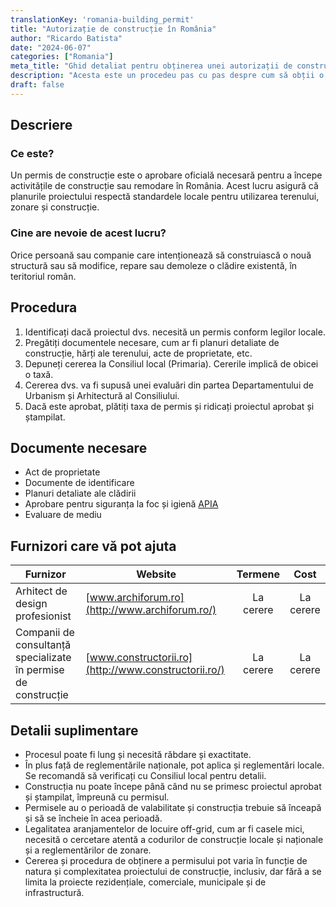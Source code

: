 ```yaml
---
translationKey: 'romania-building_permit'
title: "Autorizație de construcție în România"
author: "Ricardo Batista"
date: "2024-06-07"
categories: ["Romania"]
meta_title: "Ghid detaliat pentru obținerea unei autorizații de construcție în România"
description: "Acesta este un procedeu pas cu pas despre cum să obții o autorizație de construcție în România, lista de documente necesare și furnizorii care pot face acest lucru pentru tine"
draft: false
---
```


## Descriere
### Ce este?
Un permis de construcție este o aprobare oficială necesară pentru a începe activitățile de construcție sau remodare în România. Acest lucru asigură că planurile proiectului respectă standardele locale pentru utilizarea terenului, zonare și construcție.

### Cine are nevoie de acest lucru?
Orice persoană sau companie care intenționează să construiască o nouă structură sau să modifice, repare sau demoleze o clădire existentă, în teritoriul român.

## Procedura
1. Identificați dacă proiectul dvs. necesită un permis conform legilor locale.
2. Pregătiți documentele necesare, cum ar fi planuri detaliate de construcție, hărți ale terenului, acte de proprietate, etc.
3. Depuneți cererea la Consiliul local (Primaria). Cererile implică de obicei o taxă.
4. Cererea dvs. va fi supusă unei evaluări din partea Departamentului de Urbanism și Arhitectură al Consiliului.
5. Dacă este aprobat, plătiți taxa de permis și ridicați proiectul aprobat și ștampilat.

## Documente necesare
- Act de proprietate
- Documente de identificare
- Planuri detaliate ale clădirii
- Aprobare pentru siguranța la foc și igienă [APIA](http://www.apia.org.ro/)
- Evaluare de mediu

## Furnizori care vă pot ajuta

| Furnizor        |     Website           |     Termene    |       Cost      |
| --------------- | ---------------- |  :-------------: | :-------------: |
| Arhitect de design profesionist |  [www.archiforum.ro](http://www.archiforum.ro/) |  La cerere  |  La cerere  |
| Companii de consultanță specializate în permise de construcție |  [www.constructorii.ro](http://www.constructorii.ro/) |      La cerere      |       La cerere        |

## Detalii suplimentare
- Procesul poate fi lung și necesită răbdare și exactitate.
- În plus față de reglementările naționale, pot aplica și reglementări locale. Se recomandă să verificați cu Consiliul local pentru detalii.
- Construcția nu poate începe până când nu se primesc proiectul aprobat și ștampilat, împreună cu permisul.
- Permisele au o perioadă de valabilitate și construcția trebuie să înceapă și să se încheie în acea perioadă.
- Legalitatea aranjamentelor de locuire off-grid, cum ar fi casele mici, necesită o cercetare atentă a codurilor de construcție locale și naționale și a reglementărilor de zonare.
- Cererea și procedura de obținere a permisului pot varia în funcție de natura și complexitatea proiectului de construcție, inclusiv, dar fără a se limita la proiecte rezidențiale, comerciale, municipale și de infrastructură.